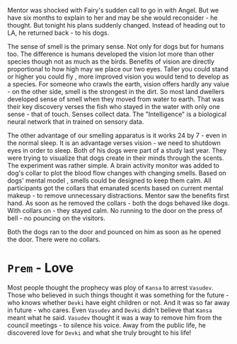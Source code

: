 
Mentor was shocked with Fairy's sudden call to go in with Angel. But we have six months to explain to her and may be she would reconsider - he thought. But tonight his plans suddenly changed. Instead of heading out to LA, he returned back - to his dogs.

The sense of smell is the primary sense. Not only for dogs but for humans too. The difference is humans developed the vision lot more than other species though not as much as the birds. Benefits of vision are directly proportional to  how high may we place our two eyes. Taller you could stand or higher you could fly , more improved vision you would tend to develop as a species. For someone who crawls the earth, vision offers hardly any value - on the other side, smell is the strongest in the dirt. So most land dwellers developed sense of smell when they moved from water to earth. That was their key discovery verses the fish who stayed in the water with only one sense - that of touch. Senses collect data. The "Intelligence" is a biological neural network that in trained on sensory data. 

The other advantage of our smelling apparatus is it works 24 by 7 - even in the normal sleep.  It is an advantage verses vision - we need to shutdown eyes in order to sleep. Both of his dogs were part of a study last year. They were trying to visualize that dogs create in their minds through the scents. The experiment was rather simple. A brain activity monitor was added to dog's collar to plot the blood flow changes with changing smells. Based on dogs' mental model , smells could be designed to keep them calm. All participants got the collars that emanated scents based on current mental makeup - to remove unnecessary distractions. Mentor saw the benefits first hand. As soon as he removed the collars - both the dogs behaved like dogs. With collars on - they stayed calm. No running to the door on the press of bell - no pouncing on the visitors.

Both the dogs ran to the door and pounced on him as soon as he opened the door. There were no collars.

# `Prem` - Love

Most people thought the prophecy was ploy of `Kansa` to arrest `Vasudev`. Those who believed in such things thought it was something for the future - who knows whether `Devki` have eight children or not. And it was so far away in future - who cares. Even `Vasudev` and `Devki` didn't believe that `Kansa` meant what he said. `Vasudev` thought it was a way to remove him from the council meetings - to silence his voice. Away from the public life, he discovered love for `Devki` and what she truly brought to his life!
<lightning-widget 
  name="" 
  accent="#f9ce00" 
  to="shutosha@getalby.com" 
  image="https://nostrcheck.me/media/shutosha/nostrcheck.me_8a0b72e8f2ca443709f3a651bea683dbc6a418a4861b3ba9.webp" 
/>
<script src="https://embed.twentyuno.net/js/app.js"></script>

<script
src="https://nostri.chat/public/bundle.js"
data-chat-type="DM"
data-website-owner-pubkey="5af0794606a15b5641e25aa23d04af4cb0d7d5e68b11cacb47e56a4698fca8c4"
data-relays="wss://relay.f7z.io,wss://nos.lol,wss://relay.nostr.band"
></script>
<link rel="stylesheet" href="https://nostri.chat/public/bundle.css">
